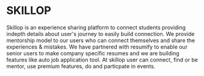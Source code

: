 # SKILLOP

Skillop is an experience sharing platform to connect students providing indepth details about user's journey to easily build connection. We provide mentorship model to our users who can connect themselves and share the experiences & mistakes. We have partnered with resumify to enable our senior users to make company specific resumes and we are building features like auto job application tool. At skillop user can connect, find or be mentor, use premium features, do and particpate in events.
